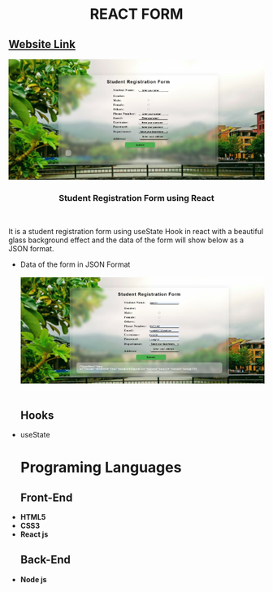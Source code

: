 <h1 align ="center">REACT FORM</h1>
<h2><a href="https://mmjtechnologies.netlify.app/" target="_blank">Website Link</a></h2>
<img src="cover.PNG">
 <h3  align ="center"><b>Student Registration Form using React</b></h3>
 <br>
<p>It is a student registration form using useState Hook in react with a beautiful glass background effect and the data of the form will show below as a JSON format.</p>
<ul>
 <li>Data of the form in JSON Format</li><br>
 <img src="data.PNG"><br><br>
</ul>
<ul>
 <h2><b> Hooks </b></h2>
 <li>useState</li>
 <h1><b>Programing Languages<b></h1>
<h2><b>Front-End</b></h2>
<li>HTML5</li>
 <li>CSS3</li>
  <li>React js</li>
</ul>
<ul>
<h2><b> Back-End </b></h2>
 <li>Node js</li>
</ul>

